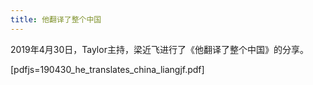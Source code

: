 ```yaml
---
title: 他翻译了整个中国
---
```


2019年4月30日，Taylor主持，梁近飞进行了《他翻译了整个中国》的分享。

[pdfjs=190430_he_translates_china_liangjf.pdf]